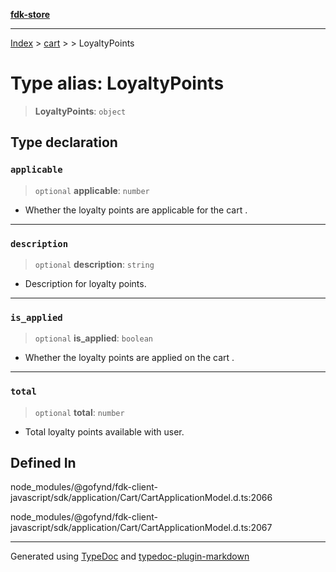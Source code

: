 [**fdk-store**](../../../README.md)
***

[Index](../../../API.md) > [cart](../../README.md) > [<internal>](../README.md) > LoyaltyPoints

# Type alias: LoyaltyPoints

> **LoyaltyPoints**: `object`

## Type declaration

### `applicable`

> `optional` **applicable**: `number`

- Whether the loyalty points are applicable
for the cart .

***

### `description`

> `optional` **description**: `string`

- Description for loyalty points.

***

### `is_applied`

> `optional` **is\_applied**: `boolean`

- Whether the loyalty points are applied on the cart .

***

### `total`

> `optional` **total**: `number`

- Total loyalty points available with user.

## Defined In

node\_modules/@gofynd/fdk-client-javascript/sdk/application/Cart/CartApplicationModel.d.ts:2066

node\_modules/@gofynd/fdk-client-javascript/sdk/application/Cart/CartApplicationModel.d.ts:2067

***
Generated using [TypeDoc](https://typedoc.org/) and [typedoc-plugin-markdown](https://www.npmjs.com/package/typedoc-plugin-markdown)
